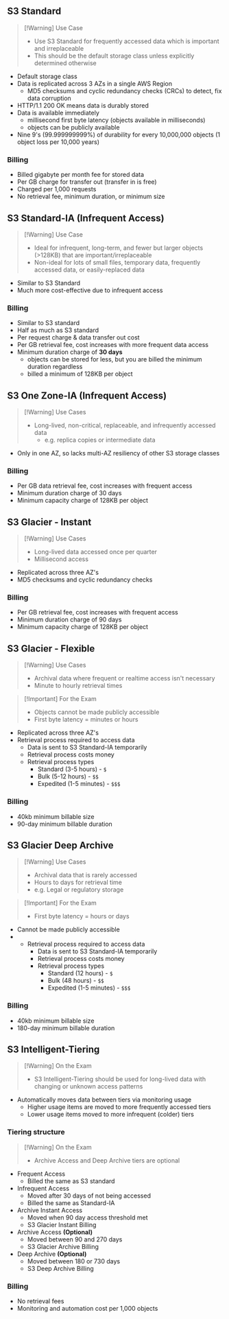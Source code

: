 ## S3 Standard

>[!Warning] Use Case
> - Use S3 Standard for frequently accessed data which is important and irreplaceable
> - This should be the default storage class unless explicitly determined otherwise

- Default storage class
- Data is replicated across 3 AZs in a single AWS Region
	- MD5 checksums and cyclic redundancy checks (CRCs) to detect, fix data corruption
- HTTP/1.1 200 OK means data is durably stored
- Data is available immediately
	- millisecond first byte latency (objects available in milliseconds)
	- objects can be publicly available
- Nine 9's (99.999999999%) of durability for every 10,000,000 objects (1 object loss per 10,000 years)

### Billing

- Billed gigabyte per month fee for stored data
- Per GB charge for transfer out (transfer in is free)
- Charged per 1,000 requests
- No retrieval fee, minimum duration, or minimum size

## S3 Standard-IA (Infrequent Access)

>[!Warning] Use Case
> - Ideal for infrequent, long-term, and fewer but larger objects (>128KB) that are important/irreplaceable
> - Non-ideal for lots of small files, temporary data, frequently accessed data, or easily-replaced data

- Similar to S3 Standard
- Much more cost-effective due to infrequent access

### Billing

- Similar to S3 standard
- Half as much as S3 standard
- Per request charge & data transfer out cost
- Per GB retrieval fee, cost increases with more frequent data access
- Minimum duration charge of **30 days**
	- objects can be stored for less, but you are billed the minimum duration regardless
	- billed a minimum of 128KB per object

## S3 One Zone-IA (Infrequent Access)

>[!Warning] Use Cases
> - Long-lived, non-critical, replaceable, and infrequently accessed data
> 	- e.g. replica copies or intermediate data

- Only in one AZ, so lacks multi-AZ resiliency of other S3 storage classes

### Billing

- Per GB data retrieval fee, cost increases with frequent access
- Minimum duration charge of 30 days
- Minimum capacity charge of 128KB per object

## S3 Glacier - Instant

>[!Warning] Use Cases
> - Long-lived data accessed once per quarter
> - Millisecond access

- Replicated across three AZ's
- MD5 checksums and cyclic redundancy checks

### Billing

- Per GB retrieval fee, cost increases with frequent access
- Minimum duration charge of 90 days
- Minimum capacity charge of 128KB per object

## S3 Glacier - Flexible

>[!Warning] Use Cases
> - Archival data where frequent or realtime access isn't necessary
> - Minute to hourly retrieval times

>[!Important] For the Exam
> - Objects cannot be made publicly accessible
> - First byte latency = minutes or hours


- Replicated across three AZ's
- Retrieval process required to access data
	- Data is sent to S3 Standard-IA temporarily
	- Retrieval process costs money
	- Retrieval process types
		- Standard (3-5 hours) - `$`
		- Bulk (5-12 hours) - `$$`
		- Expedited (1-5 minutes) - `$$$`

### Billing

- 40kb minimum billable size
- 90-day minimum billable duration

## S3 Glacier Deep Archive

>[!Warning] Use Cases
> - Archival data that is rarely accessed
> - Hours to days for retrieval time
> - e.g. Legal or regulatory storage

>[!Important] For the Exam
> - First byte latency = hours or days

- Cannot be made publicly accessible
- - Retrieval process required to access data
	- Data is sent to S3 Standard-IA temporarily
	- Retrieval process costs money
	- Retrieval process types
		- Standard (12 hours) - `$`
		- Bulk (48 hours) - `$$`
		- Expedited (1-5 minutes) - `$$$`

### Billing

- 40kb minimum billable size
- 180-day minimum billable duration

## S3 Intelligent-Tiering

>[!Warning] On the Exam
> - S3 Intelligent-Tiering should be used for long-lived data with changing or unknown access patterns

- Automatically moves data between tiers via monitoring usage
	- Higher usage items are moved to more frequently accessed tiers
	- Lower usage items moved to more infrequent (colder) tiers

### Tiering structure

>[!Warning] On the Exam
> - Archive Access and Deep Archive tiers are optional


- Frequent Access
	- Billed the same as S3 standard
- Infrequent Access
	- Moved after 30 days of not being accessed
	- Billed the same as Standard-IA
- Archive Instant Access
	- Moved when 90 day access threshold met
	- S3 Glacier Instant Billing
- Archive Access **(Optional)**
	- Moved between 90 and 270 days
	- S3 Glacier Archive Billing
- Deep Archive **(Optional)**
	- Moved between 180 or 730 days
	- S3 Deep Archive Billing

### Billing

- No retrieval fees
- Monitoring and automation cost per 1,000 objects